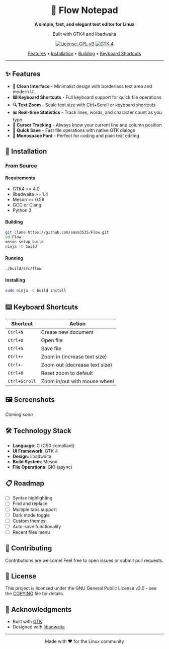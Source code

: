 <div align="center">

# 📝 Flow Notepad

**A simple, fast, and elegant text editor for Linux**

Built with GTK4 and libadwaita

[![License: GPL v3](https://img.shields.io/badge/License-GPLv3-blue.svg)](https://www.gnu.org/licenses/gpl-3.0)
[![GTK 4](https://img.shields.io/badge/GTK-4-green.svg)](https://www.gtk.org/)

[Features](#features) • [Installation](#installation) • [Building](#building) • [Keyboard Shortcuts](#keyboard-shortcuts)

</div>

---

## ✨ Features

- **🎨 Clean Interface** - Minimalist design with borderless text area and modern UI
- **⌨️ Keyboard Shortcuts** - Full keyboard support for quick file operations
- **🔍 Text Zoom** - Scale text size with Ctrl+Scroll or keyboard shortcuts
- **📊 Real-time Statistics** - Track lines, words, and character count as you type
- **📍 Cursor Tracking** - Always know your current line and column position
- **💾 Quick Save** - Fast file operations with native GTK dialogs
- **🎯 Monospace Font** - Perfect for coding and plain text editing

## 🚀 Installation

### From Source

#### Requirements

- GTK4 >= 4.0
- libadwaita >= 1.4
- Meson >= 0.59
- GCC or Clang
- Python 3

#### Building

```bash
git clone https://github.com/aasm3535/Flow.git
cd Flow
meson setup build
ninja -C build
```

#### Running

```bash
./build/src/flow
```

#### Installing

```bash
sudo ninja -C build install
```

## ⌨️ Keyboard Shortcuts

| Shortcut | Action |
|----------|--------|
| `Ctrl+N` | Create new document |
| `Ctrl+O` | Open file |
| `Ctrl+S` | Save file |
| `Ctrl++` | Zoom in (increase text size) |
| `Ctrl+-` | Zoom out (decrease text size) |
| `Ctrl+0` | Reset zoom to default |
| `Ctrl+Scroll` | Zoom in/out with mouse wheel |

## 🖼️ Screenshots

<!-- Add screenshots here when available -->
*Coming soon*

## 🛠️ Technology Stack

- **Language**: C (C90 compliant)
- **UI Framework**: GTK 4
- **Design**: libadwaita
- **Build System**: Meson
- **File Operations**: GIO (async)

## 📋 Roadmap

- [ ] Syntax highlighting
- [ ] Find and replace
- [ ] Multiple tabs support
- [ ] Dark mode toggle
- [ ] Custom themes
- [ ] Auto-save functionality
- [ ] Recent files menu

## 🤝 Contributing

Contributions are welcome! Feel free to open issues or submit pull requests.

## 📄 License

This project is licensed under the GNU General Public License v3.0 - see the [COPYING](COPYING) file for details.

## 🙏 Acknowledgments

- Built with [GTK](https://www.gtk.org/)
- Designed with [libadwaita](https://gnome.pages.gitlab.gnome.org/libadwaita/)

---

<div align="center">
Made with ❤️ for the Linux community
</div>
